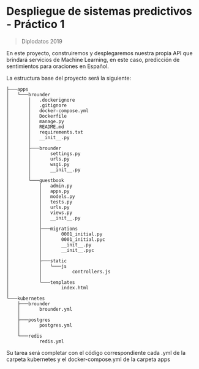 # Despliegue de sistemas predictivos - Práctico 1
> Diplodatos 2019

En este proyecto, construiremos y desplegaremos nuestra propia API que brindará servicios de Machine Learning, en este caso, predicción de sentimientos para oraciones en Español.

La estructura base del proyecto será la siguiente:

```
├───apps
│   └───brounder
│       │   .dockerignore
│       │   .gitignore
│       │   docker-compose.yml
│       │   Dockerfile
│       │   manage.py
│       │   README.md
│       │   requirements.txt
│       │   __init__.py
│       │
│       ├───brounder
│       │       settings.py
│       │       urls.py
│       │       wsgi.py
│       │       __init__.py
│       │
│       └───guestbook
│           │   admin.py
│           │   apps.py
│           │   models.py
│           │   tests.py
│           │   urls.py
│           │   views.py
│           │   __init__.py
│           │
│           ├───migrations
│           │       0001_initial.py
│           │       0001_initial.pyc
│           │       __init__.py
│           │       __init__.pyc
│           │
│           ├───static
│           │   └───js
│           │           controllers.js
│           │
│           └───templates
│                   index.html
│
└───kubernetes
    ├───brounder
    │       brounder.yml
    │
    ├───postgres
    │       postgres.yml
    │
    └───redis
            redis.yml
```

Su tarea será completar con el código correspondiente cada .yml de la carpeta kubernetes y el docker-compose.yml de la carpeta apps
